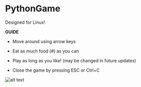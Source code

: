 # PythonGame

Designed for Linux!

__GUIDE__
- Move around using arrow keys
- Eat as much food (#) as you can
- Play as long as you like! (may be changed in future updates)

- Close the game by pressing ESC or Ctrl+C

![alt text](https://github.com/tobdu399/PythonGame/blob/master/pythongame.png?raw=true)
